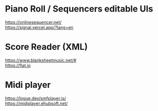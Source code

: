# Piano Roll / Sequencers editable UIs
https://onlinesequencer.net/ <br>
https://signal.vercel.app/?lang=en <br>

# Score Reader (XML) 
https://www.blanksheetmusic.net/# <br>
https://flat.io <br>

# Midi player
https://logue.dev/smfplayer.js/ <br>
https://midiplayer.ehubsoft.net/ <br>

